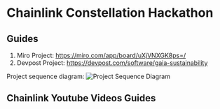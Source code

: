 # Chainlink Constellation Hackathon
## Guides
1. Miro Project: https://miro.com/app/board/uXjVNXGK8ps=/
2. Devpost Project: https://devpost.com/software/gaia-sustainability

Project sequence diagram:
![Project Sequence Diagram](http://url/to/img.png)

## Chainlink Youtube Videos Guides
   
